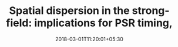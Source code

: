 ---
# Documentation: https://sourcethemes.com/academic/docs/managing-content/

title: "Spatial dispersion in the strong-field: implications for PSR timing,"
event: 
event_url:
location: INAF Cagliari, Italy
address:
  street: 
  city: 
  region: 
  postcode: 
  country: 
summary: Colloquium talk at Talk at **INAF Cagliari** 
abstract:

# Talk start and end times.
#   End time can optionally be hidden by prefixing the line with `#`.
date: 2018-03-01T11:20:01+05:30
#date_end: 2015-11-17T11:40:01+05:30
all_day: false

# Schedule page publish date (NOT talk date).
publishDate: 

authors: []
tags: []

# Is this a featured talk? (true/false)
featured: false

# Featured image
# To use, add an image named `featured.jpg/png` to your page's folder. 
# Focal points: Smart, Center, TopLeft, Top, TopRight, Left, Right, BottomLeft, Bottom, BottomRight.
image:
  caption: ""
  focal_point: ""
  preview_only: false

# Custom links (optional).
#   Uncomment and edit lines below to show custom links.
# links:
# - name: Follow
#   url: https://twitter.com
#   icon_pack: fab
#   icon: twitter

# Optional filename of your slides within your talk's folder or a URL.
url_slides:

url_code:
url_pdf:
url_video:

# Markdown Slides (optional).
#   Associate this talk with Markdown slides.
#   Simply enter your slide deck's filename without extension.
#   E.g. `slides = "example-slides"` references `content/slides/example-slides.md`.
#   Otherwise, set `slides = ""`.
slides: ""

# Projects (optional).
#   Associate this post with one or more of your projects.
#   Simply enter your project's folder or file name without extension.
#   E.g. `projects = ["internal-project"]` references `content/project/deep-learning/index.md`.
#   Otherwise, set `projects = []`.
projects: []
---